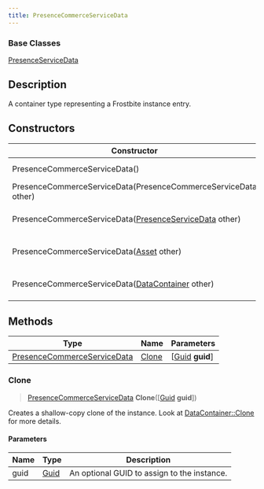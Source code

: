 ```yaml
---
title: PresenceCommerceServiceData
---
```

### Base Classes

[PresenceServiceData](/vext/ref/fb/presenceservicedata/)

## Description

A container type representing a Frostbite instance entry.

## Constructors

| Constructor                                                                            | Description                                                                                                                                   |
| -------------------------------------------------------------------------------------- | --------------------------------------------------------------------------------------------------------------------------------------------- |
| PresenceCommerceServiceData()                                                          | Create a new instance of this container type.                                                                                                 |
| PresenceCommerceServiceData(PresenceCommerceServiceData other)                         | Create a reference copy of an instance of the same type.                                                                                      |
| PresenceCommerceServiceData([PresenceServiceData](/vext/ref/fb/presenceservicedata/) other)          | Upcast an instance of type [PresenceServiceData](/vext/ref/fb/presenceservicedata/) to [PresenceCommerceServiceData](/vext/ref/fb/presencecommerceservicedata/).          |
| PresenceCommerceServiceData([Asset](/vext/ref/fb/asset/) other)                                      | Upcast an instance of type [Asset](/vext/ref/fb/asset/) to [PresenceCommerceServiceData](/vext/ref/fb/presencecommerceservicedata/).                                      |
| PresenceCommerceServiceData([DataContainer](/vext/ref/shared/class/datacontainer) other) | Upcast an instance of type [DataContainer](/vext/ref/shared/class/datacontainer) to [PresenceCommerceServiceData](/vext/ref/fb/presencecommerceservicedata/). |

## Methods

| Type                                                       | Name            | Parameters                                     |
| ---------------------------------------------------------- | --------------- | ---------------------------------------------- |
| [PresenceCommerceServiceData](/vext/ref/fb/presencecommerceservicedata/) | [Clone](#clone) | \[[Guid](/vext/ref/shared/class/guid) **guid**\] |

### Clone

> [PresenceCommerceServiceData](/vext/ref/fb/presencecommerceservicedata/) **Clone**(\[[Guid](/vext/ref/shared/class/guid) **guid**\])

Creates a shallow-copy clone of the instance. Look at [DataContainer::Clone](/vext/ref/shared/class/datacontainer#clone) for more details.

#### Parameters

| Name | Type         | Description                                 |
| ---- | ------------ | ------------------------------------------- |
| guid | [Guid](/vext/ref/shared/class/guid/) | An optional GUID to assign to the instance. |
